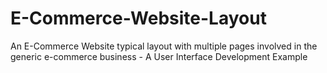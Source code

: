 # E-Commerce-Website-Layout
An E-Commerce Website typical layout with multiple pages involved in the generic e-commerce business - A User Interface Development Example
